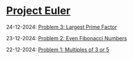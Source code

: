 # [Project Euler](https://projecteuler.net/archives)

24-12-2024: [Problem 3: Largest Prime Factor](https://projecteuler.net/problem=3)

23-12-2024: [Problem 2: Even Fibonacci Numbers](https://projecteuler.net/problem=2)

22-12-2024: [Problem 1: Multiples of 3 or 5](https://projecteuler.net/problem=1)


